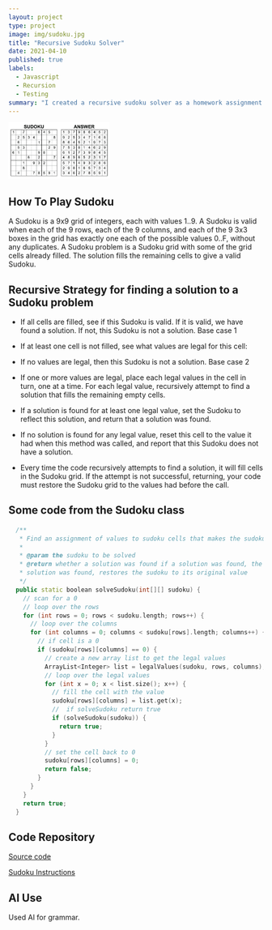 ```yaml
---
layout: project
type: project
image: img/sudoku.jpg
title: "Recursive Sudoku Solver"
date: 2021-04-10
published: true
labels:
  - Javascript
  - Recursion
  - Testing
summary: "I created a recursive sudoku solver as a homework assignment for ICS 211."
---
```


<img width="200px" 
     class="rounded mx-auto d-block" 
     src="../img/sudokuu.jpg" >

## How To Play Sudoku

A Sudoku is a 9x9 grid of integers, each with values 1..9. A Sudoku is valid when each of the 9 rows, each of the 9 columns, and each of the 9 3x3 boxes in the grid has exactly one each of the possible values 0..F, without any duplicates.
A Sudoku problem is a Sudoku grid with some of the grid cells already filled. The solution fills the remaining cells to give a valid Sudoku.

## Recursive Strategy for finding a solution to a Sudoku problem

- If all cells are filled, see if this Sudoku is valid. If it is valid, we have found a solution. If not, this Sudoku is not a solution. Base case 1

- If at least one cell is not filled, see what values are legal for this cell:

- If no values are legal, then this Sudoku is not a solution. Base case 2

- If one or more values are legal, place each legal values in the cell in turn, one at a time. For each legal value, recursively attempt to find a solution that fills the remaining empty cells.

- If a solution is found for at least one legal value, set the Sudoku to reflect this solution, and return that a solution was found.

- If no solution is found for any legal value, reset this cell to the value it had when this method was called, and report that this Sudoku does not have a solution.

- Every time the code recursively attempts to find a solution, it will fill cells in the Sudoku grid. If the attempt is not successful, returning, your code must restore the Sudoku grid to the values had before the call.


## Some code from the Sudoku class

```cpp
  /**
   * Find an assignment of values to sudoku cells that makes the sudoku valid.
   *
   * @param the sudoku to be solved
   * @return whether a solution was found if a solution was found, the sudoku is filled in with the solution if no
   * solution was found, restores the sudoku to its original value
   */
  public static boolean solveSudoku(int[][] sudoku) {
    // scan for a 0
    // loop over the rows
    for (int rows = 0; rows < sudoku.length; rows++) {
      // loop over the columns
      for (int columns = 0; columns < sudoku[rows].length; columns++) {
        // if cell is a 0
        if (sudoku[rows][columns] == 0) {
          // create a new array list to get the legal values
          ArrayList<Integer> list = legalValues(sudoku, rows, columns);
          // loop over the legal values
          for (int x = 0; x < list.size(); x++) {
            // fill the cell with the value
            sudoku[rows][columns] = list.get(x);
            //  if solveSudoku return true
            if (solveSudoku(sudoku)) {
              return true;
            }
          }
          // set the cell back to 0
          sudoku[rows][columns] = 0;
          return false;
        }
      }
    }
    return true;
  }
```

## Code Repository
[Source code](https://github.com/binhn-tran/sudokusolver)

[Sudoku Instructions](https://courses.ics.hawaii.edu/ics211s21/morea/110.recursion/experience-H09-decimal.html)

## AI Use

Used AI for grammar.

